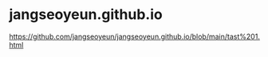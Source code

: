 # jangseoyeun.github.io

https://github.com/jangseoyeun/jangseoyeun.github.io/blob/main/tast%201.html
